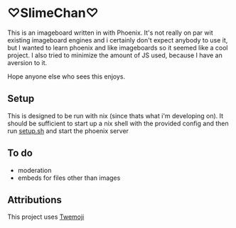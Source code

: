 # ♡SlimeChan♡

This is an imageboard written in with Phoenix. It's not really on par wit existing imageboard engines and i certainly don't expect anybody to use it, but I wanted to learn phoenix and like imageboards so it seemed like a cool project. I also tried to minimize the amount of JS used, because I have an aversion to it.

Hope anyone else who sees this enjoys.

## Setup

This is designed to be run with nix (since thats what i'm developing on). It should be sufficient to start up a nix shell with the provided config and then run [setup.sh](/setup.sh) and start the phoenix server

## To do

- moderation
- embeds for files other than images

## Attributions

This project uses [Twemoji](https://twemoji.twitter.com/)
